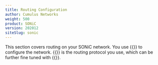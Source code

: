 ```yaml
---
title: Routing Configuration
author: Cumulus Networks
weight: 500
product: SONiC
version: 202012
siteSlug: sonic
---
```


This section covers routing on your SONiC network. You use {{<link url="FRRouting">}} to configure the network. {{<link url="Border-Gateway-Protocol-BGP" text="BGP">}} is the routing protocol you use, which can be further fine tuned with {{<link url="Equal-Cost-Multipathing-ECMP" text="ECMP">}}.
